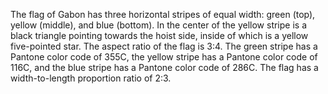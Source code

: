 The flag of Gabon has three horizontal stripes of equal width: green (top), yellow (middle), and blue (bottom). In the center of the yellow stripe is a black triangle pointing towards the hoist side, inside of which is a yellow five-pointed star. The aspect ratio of the flag is 3:4. The green stripe has a Pantone color code of 355C, the yellow stripe has a Pantone color code of 116C, and the blue stripe has a Pantone color code of 286C. The flag has a width-to-length proportion ratio of 2:3.